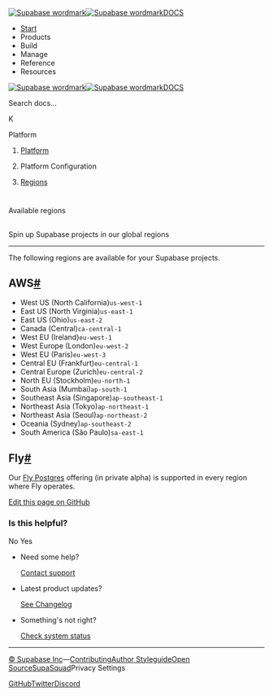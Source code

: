 [![Supabase wordmark](https://supabase.com/docs/_next/image?url=%2Fdocs%2Fsupabase-dark.svg&w=256&q=75&dpl=dpl_5BYG5BkQhU19GEfZfhcgAbeGcRQo)![Supabase wordmark](https://supabase.com/docs/_next/image?url=%2Fdocs%2Fsupabase-light.svg&w=256&q=75&dpl=dpl_5BYG5BkQhU19GEfZfhcgAbeGcRQo)DOCS](https://supabase.com/docs)

-   [Start](https://supabase.com/docs/guides/getting-started)
-   Products
-   Build
-   Manage
-   Reference
-   Resources

[![Supabase wordmark](https://supabase.com/docs/_next/image?url=%2Fdocs%2Fsupabase-dark.svg&w=256&q=75&dpl=dpl_5BYG5BkQhU19GEfZfhcgAbeGcRQo)![Supabase wordmark](https://supabase.com/docs/_next/image?url=%2Fdocs%2Fsupabase-light.svg&w=256&q=75&dpl=dpl_5BYG5BkQhU19GEfZfhcgAbeGcRQo)DOCS](https://supabase.com/docs)

Search docs...

K

Platform

1.  [Platform](https://supabase.com/docs/guides/platform)

3.  Platform Configuration

5.  [Regions](https://supabase.com/docs/guides/platform/regions)

# 

Available regions

## 

Spin up Supabase projects in our global regions

* * *

The following regions are available for your Supabase projects.

## AWS[#](#aws)

-   West US (North California)`us-west-1`
-   East US (North Virginia)`us-east-1`
-   East US (Ohio)`us-east-2`
-   Canada (Central)`ca-central-1`
-   West EU (Ireland)`eu-west-1`
-   West Europe (London)`eu-west-2`
-   West EU (Paris)`eu-west-3`
-   Central EU (Frankfurt)`eu-central-1`
-   Central Europe (Zurich)`eu-central-2`
-   North EU (Stockholm)`eu-north-1`
-   South Asia (Mumbai)`ap-south-1`
-   Southeast Asia (Singapore)`ap-southeast-1`
-   Northeast Asia (Tokyo)`ap-northeast-1`
-   Northeast Asia (Seoul)`ap-northeast-2`
-   Oceania (Sydney)`ap-southeast-2`
-   South America (São Paulo)`sa-east-1`

## Fly[#](#fly)

Our [Fly Postgres](https://supabase.com/docs/guides/platform/fly-postgres) offering (in private alpha) is supported in every region where Fly operates.

[Edit this page on GitHub](https://github.com/supabase/supabase/blob/master/apps/docs/content/guides/platform/regions.mdx)

### Is this helpful?

No Yes

-   Need some help?
    
    [Contact support](https://supabase.com/support)
-   Latest product updates?
    
    [See Changelog](https://supabase.com/changelog)
-   Something's not right?
    
    [Check system status](https://status.supabase.com/)

* * *

[© Supabase Inc](https://supabase.com/)—[Contributing](https://github.com/supabase/supabase/blob/master/apps/docs/DEVELOPERS.md)[Author Styleguide](https://github.com/supabase/supabase/blob/master/apps/docs/CONTRIBUTING.md)[Open Source](https://supabase.com/open-source)[SupaSquad](https://supabase.com/supasquad)Privacy Settings

[GitHub](https://github.com/supabase/supabase)[Twitter](https://twitter.com/supabase)[Discord](https://discord.supabase.com/)